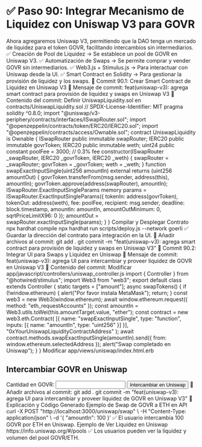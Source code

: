 # ✅ Paso 90: Integrar Mecanismo de Liquidez con Uniswap V3 para GOVR

Ahora agregaremos Uniswap V3, permitiendo que la DAO tenga un mercado de liquidez para el token GOVR, facilitando intercambios sin intermediarios.
✅ Creación de Pool de Liquidez → Se establece un pool de GOVR en Uniswap V3.
✅ Automatización de Swaps → Se permite comprar y vender GOVR sin intermediarios.
✅ Web3.js + Stimulus.js → Para interactuar con Uniswap desde la UI.
✅ Smart Contract en Solidity → Para gestionar la provisión de liquidez y los swaps.
📌 Commit 90.1: Crear Smart Contract de Liquidez en Uniswap V3
🔹 Mensaje de commit:
feat(uniswap-v3): agrega smart contract para provisión de liquidez y swaps en Uniswap V3
🔹 Contenido del commit:
Definir UniswapLiquidity.sol en contracts/UniswapLiquidity.sol
// SPDX-License-Identifier: MIT
pragma solidity ^0.8.0;
import "@uniswap/v3-periphery/contracts/interfaces/ISwapRouter.sol";
import "@openzeppelin/contracts/token/ERC20/IERC20.sol";
import "@openzeppelin/contracts/access/Ownable.sol";
contract UniswapLiquidity is Ownable {
    ISwapRouter public immutable swapRouter;
    IERC20 public immutable govrToken;
    IERC20 public immutable weth;
    uint24 public constant poolFee = 3000; // 0.3% fee
    constructor(ISwapRouter _swapRouter, IERC20 _govrToken, IERC20 _weth) {
        swapRouter = _swapRouter;
        govrToken = _govrToken;
        weth = _weth;
    }
    function swapExactInputSingle(uint256 amountIn) external returns (uint256 amountOut) {
        govrToken.transferFrom(msg.sender, address(this), amountIn);
        govrToken.approve(address(swapRouter), amountIn);
        ISwapRouter.ExactInputSingleParams memory params = ISwapRouter.ExactInputSingleParams({
            tokenIn: address(govrToken),
            tokenOut: address(weth),
            fee: poolFee,
            recipient: msg.sender,
            deadline: block.timestamp,
            amountIn: amountIn,
            amountOutMinimum: 0,
            sqrtPriceLimitX96: 0
        });
        amountOut = swapRouter.exactInputSingle(params);
    }
}
Compilar y Desplegar Contrato
npx hardhat compile
npx hardhat run scripts/deploy.js --network goerli
✅ Guardar la dirección del contrato para integración en la UI.
🔹 Añadir archivos al commit:
git add .
git commit -m "feat(uniswap-v3): agrega smart contract para provisión de liquidez y swaps en Uniswap V3"
📌 Commit 90.2: Integrar UI para Swaps y Liquidez en Uniswap
🔹 Mensaje de commit:
feat(uniswap-v3): agrega UI para intercambiar y proveer liquidez de GOVR en Uniswap V3
🔹 Contenido del commit:
Modificar app/javascript/controllers/uniswap_controller.js
import { Controller } from "@hotwired/stimulus";
import Web3 from "web3";
export default class extends Controller {
  static targets = ["amount"];
  async swapTokens() {
    if (!window.ethereum) {
      alert("Por favor instala MetaMask");
      return;
    }
    const web3 = new Web3(window.ethereum);
    await window.ethereum.request({ method: "eth_requestAccounts" });
    const amountIn = Web3.utils.toWei(this.amountTarget.value, "ether");
    const contract = new web3.eth.Contract(
      [{ name: "swapExactInputSingle", type: "function", inputs: [{ name: "amountIn", type: "uint256" }] }],
      "0xYourUniswapLiquidityContractAddress"
    );
    await contract.methods.swapExactInputSingle(amountIn).send({ from: window.ethereum.selectedAddress });
    alert("Swap completado en Uniswap");
  }
}
Modificar app/views/uniswap/index.html.erb
<h2>Intercambiar GOVR en Uniswap</h2>
<label>Cantidad en GOVR:</label>
<input type="text" data-uniswap-target="amount">
<button data-controller="uniswap" data-action="click->uniswap#swapTokens">
  Intercambiar en Uniswap
</button>
🔹 Añadir archivos al commit:
git add .
git commit -m "feat(uniswap-v3): agrega UI para intercambiar y proveer liquidez de GOVR en Uniswap V3"
📝 Explicación y Código Generado
Ejemplo de Swap de GOVR a ETH en API
curl -X POST "http://localhost:3000/uniswap/swap" \
  -H "Content-Type: application/json" \
  -d '{ "amountIn": 100 }'
✅ El usuario intercambia 100 GOVR por ETH en Uniswap.
Ejemplo de Ver Liquidez en Uniswap
https://info.uniswap.org/#/pools
✅ Los usuarios pueden ver la liquidez y volumen del pool GOVR/ETH.
